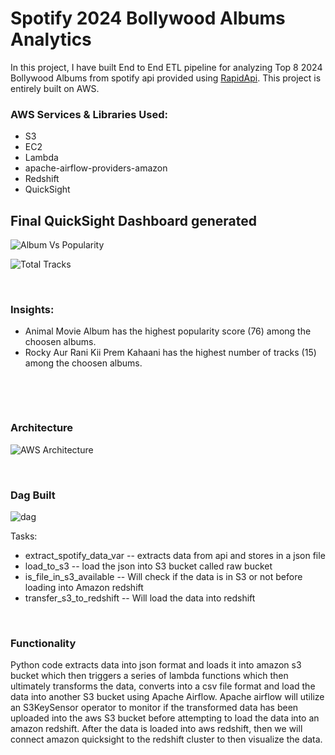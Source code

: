 # Spotify 2024 Bollywood Albums Analytics 


In this project, I have built End to End ETL pipeline for analyzing Top 8 2024 Bollywood Albums from spotify api provided using [RapidApi](https://rapidapi.com/Glavier/api/spotify23). This project is entirely built on AWS.


### AWS Services & Libraries Used:

* S3
* EC2
* Lambda
* apache-airflow-providers-amazon
* Redshift
* QuickSight



## Final QuickSight Dashboard generated




![Album Vs Popularity](https://github.com/user-attachments/assets/39558e85-c30b-413a-acad-77a4ae41a53a)


![Total Tracks](https://github.com/user-attachments/assets/e635bf0e-1e88-4aa0-a9a9-d2a3fec911d8)


&nbsp;
&nbsp;
&nbsp;
&nbsp;
&nbsp;


### Insights:

* Animal Movie Album has the highest popularity score (76) among the choosen albums.
* Rocky Aur Rani Kii Prem Kahaani has the highest number of tracks (15) among the choosen albums.



&nbsp;
&nbsp;
&nbsp;

&nbsp;
&nbsp;


### Architecture

![AWS Architecture](https://github.com/user-attachments/assets/9d4c62e6-70d0-48c7-b85c-1c2c93b69baf)



&nbsp;
&nbsp;
&nbsp;
&nbsp;
&nbsp;
&nbsp;
&nbsp;

### Dag Built

![dag](https://github.com/user-attachments/assets/e97f96ad-4967-41ac-93a0-e0c544ee7805)


Tasks:
* extract_spotify_data_var -- extracts data from api and stores in a json file
* load_to_s3 -- load the json into S3 bucket called raw bucket
* is_file_in_s3_available -- Will check if the data is in S3 or not before loading into Amazon redshift
* transfer_s3_to_redshift -- Will load the data into redshift

&nbsp;
&nbsp;
&nbsp;
&nbsp;
&nbsp;
&nbsp;


### Functionality
 Python code extracts data into json format and loads it into amazon s3 bucket which then triggers a series of lambda functions which then ultimately transforms the data, converts into a csv file format and load the data into another S3 bucket using Apache Airflow. Apache airflow will utilize an S3KeySensor operator to monitor if the transformed data has been uploaded into the aws S3 bucket before attempting to load the data into an amazon redshift. 
After the data is loaded into aws redshift, then we will connect amazon quicksight to the redshift cluster to then visualize the data. 
